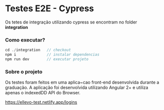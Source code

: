 # Testes E2E - Cypress

Os tetes de integração utilizando cypress se encontram no folder **integration**

### Como executar?

```js
cd ./integration   // checkout
npm i              // instalar dependencias
npm run dev        // executar projeto
```

### Sobre o projeto
Os testes foram feitos em uma aplica~cao front-end desenvolvida durante a graduação.
A aplicação foi desenvolvida utilizando Angular 2+ e utiliza apenas o indexedDD API do Browser.

https://ellevo-test.netlify.app/logins